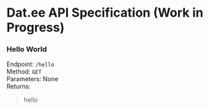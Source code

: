 Dat.ee API Specification (Work in Progress)
===

### Hello World

Endpoint: `/hello`  
Method: `GET`  
Parameters: None  
Returns:  

> hello